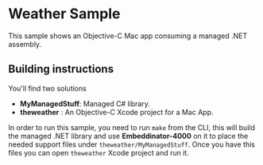 # Weather Sample

This sample shows an Objective-C Mac app consuming a managed .NET assembly.

## Building instructions

You'll find two solutions

* **MyManagedStuff**: Managed C# library.
* **theweather** : An Objective-C Xcode project for a Mac App.

In order to run this sample, you need to run `make` from the CLI, this will build the managed .NET library and use **Embeddinator-4000** on it to place the needed support files under `theweather/MyManagedStuff`. Once you have this files you can open `theweather` Xcode project and run it.